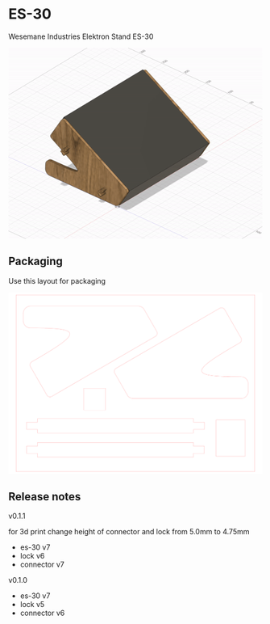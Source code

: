 # ES-30

Wesemane Industries Elektron Stand ES-30

![es-30 model gif](./imgs/es-30.gif)

## Packaging

Use this layout for packaging

![es-30 foam](./es-30-foam_v7.svg)

## Release notes

v0.1.1

for 3d print change height of connector and lock from 5.0mm to 4.75mm

* es-30 v7
* lock v6
* connector v7

v0.1.0

* es-30 v7
* lock v5
* connector v6
